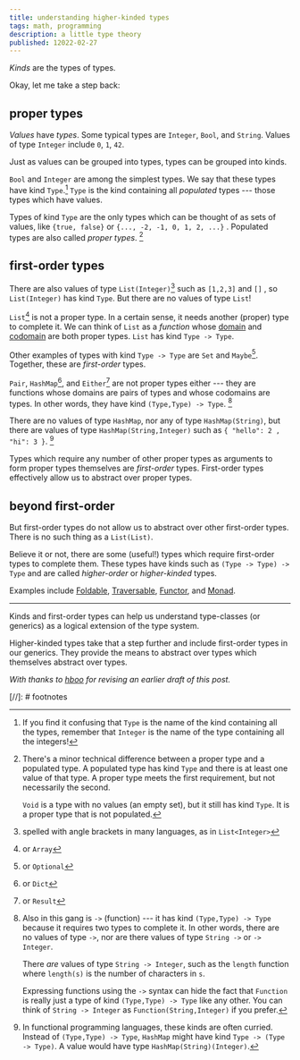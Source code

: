 ```yaml
---
title: understanding higher-kinded types
tags: math, programming
description: a little type theory
published: 12022-02-27
---
```


*Kinds* are the types of types.

Okay, let me take a step back:

## proper types

*Values* have *types*.
Some typical types are `Integer`, `Bool`, and `String`.
Values of type `Integer` include `0`, `1`, `42`.

Just as values can be grouped into types,
types can be grouped into kinds.

`Bool` and `Integer` are among the simplest types.
We say that these types have kind `Type`.[^type]
`Type` is the kind containing all *populated* types ---
those types which have values.

Types of kind `Type` are the only types
which can be thought of as sets of values,
like `{true, false}` or `{..., -2, -1, 0, 1, 2, ...}` .
Populated types are also called *proper types*.
[^void]

## first-order types

There are also values of type `List(Integer)`[^angles]
such as `[1,2,3]` and `[]` ,
so `List(Integer)` has kind `Type`.
But there are no values of type `List`!

`List`[^array] is not a proper type.
In a certain sense, it needs another (proper) type to complete it.
We can think of `List` as a *function*
whose [domain] and [codomain] are both proper types.
`List` has kind `Type -> Type`.

Other examples of types with kind `Type -> Type`
are `Set` and `Maybe`[^optional].
Together, these are *first-order* types.

`Pair`, `HashMap`[^dict], and `Either`[^result]
are not proper types either ---
they are functions
whose domains are pairs of types
and whose codomains are types.
In other words, they have kind `(Type,Type) -> Type`.
[^functions]

There are no values of type `HashMap`,
nor any of type `HashMap(String)`,
but there are values of type `HashMap(String,Integer)`
such as `{ "hello": 2 , "hi": 3 }`.
[^currying]

Types which require any number
of other proper types as arguments
to form proper types themselves
are *first-order* types.
First-order types effectively allow us
to abstract over proper types.

## beyond first-order

But first-order types do not allow us to abstract
over other first-order types.
There is no such thing as a `List(List)`.

Believe it or not, there are some (useful!) types
which require first-order types to complete them.
These types have kinds such as `(Type -> Type) -> Type`
and are called *higher-order* or *higher-kinded* types.

Examples include [Foldable], [Traversable], [Functor], and [Monad].

---

Kinds and first-order types
can help us understand type-classes (or generics)
as a logical extension of the type system.

Higher-kinded types take that a step further
and include first-order types in our generics.
They provide the means to abstract over types
which themselves abstract over types.

*With thanks to [hboo]
for revising an earlier draft of this post.*

[//]: # footnotes

[^type]:
    If you find it confusing that `Type` is the name
    of the kind containing all the types,
    remember that `Integer` is the name
    of the type containing all the integers!

[^void]:
    There's a minor technical difference
    between a proper type and a populated type.
    A populated type has kind `Type`
    and there is at least one value of that type.
    A proper type meets the first requirement,
    but not necessarily the second.

    `Void` is a type with no values (an empty set),
    but it still has kind `Type`.
    It is a proper type that is not populated.

[^angles]: spelled with angle brackets in many languages, as in `List<Integer>`

[^array]: or `Array`

[^optional]: or `Optional`

[domain]: https://en.wikipedia.org/wiki/Domain_of_a_function

[codomain]: https://en.wikipedia.org/wiki/Codomain

[^dict]: or `Dict`

[^result]: or `Result`

[^functions]:
    Also in this gang is `->` (function) ---
    it has kind `(Type,Type) -> Type`
    because it requires two types to complete it.
    In other words, there are no values of type `->`,
    nor are there values of type `String ->` or `-> Integer`.

    There *are* values of type `String -> Integer`,
    such as the `length` function
    where `length(s)` is the number of characters in `s`.

    Expressing functions using the `->` syntax
    can hide the fact that `Function` is really just a type
    of kind `(Type,Type) -> Type` like any other.
    You can think of `String -> Integer`
    as `Function(String,Integer)` if you prefer.

[^currying]:
    In functional programming languages,
    these kinds are often curried.
    Instead of `(Type,Type) -> Type`,
    `HashMap` might have kind `Type -> (Type -> Type)`.
    A value would have type `HashMap(String)(Integer)`.

[Foldable]: https://hackage.haskell.org/package/base-4.16.0.0/docs/Data-Foldable.html#t:Foldable

[Traversable]: https://hackage.haskell.org/package/base-4.16.0.0/docs/Data-Traversable.html#t:Traversable

[Functor]: https://hackage.haskell.org/package/base-4.16.0.0/docs/Data-Functor.html#t:Functor

[Monad]: https://hackage.haskell.org/package/base-4.16.0.0/docs/Control-Monad.html#t:Monad

[hboo]: https://heatherbooker.github.io/blog/

